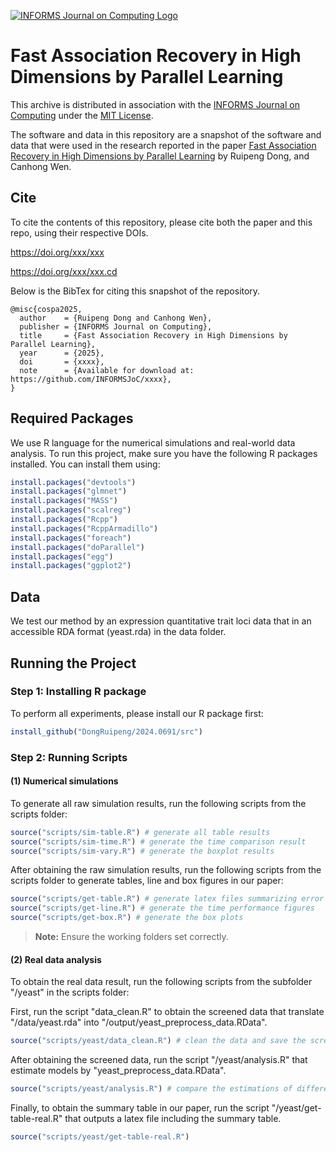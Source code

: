 [![INFORMS Journal on Computing Logo](https://INFORMSJoC.github.io/logos/INFORMS_Journal_on_Computing_Header.jpg)](https://pubsonline.informs.org/journal/ijoc)

<!-- # 2022.0295 -->

# Fast Association Recovery in High Dimensions by Parallel Learning

This archive is distributed in association with the [INFORMS Journal on Computing](https://pubsonline.informs.org/journal/ijoc) under the [MIT License](LICENSE).

The software and data in this repository are a snapshot of the software and data that were used in the research reported in the paper [Fast Association Recovery in High Dimensions by Parallel Learning](href) by Ruipeng Dong, and Canhong Wen.

## Cite

To cite the contents of this repository, please cite both the paper and this repo, using their respective DOIs.

https://doi.org/xxx/xxx

https://doi.org/xxx/xxx.cd

Below is the BibTex for citing this snapshot of the repository.

```
@misc{cospa2025,
  author    = {Ruipeng Dong and Canhong Wen},
  publisher = {INFORMS Journal on Computing},
  title     = {Fast Association Recovery in High Dimensions by Parallel Learning},
  year      = {2025},
  doi       = {xxxx},
  note      = {Available for download at: https://github.com/INFORMSJoC/xxxx},
}  
```

## Required Packages
We use R language for the numerical simulations and real-world data analysis. To run this project, make sure you have the following R packages installed. You can install them using:

```R
install.packages("devtools")
install.packages("glmnet")
install.packages("MASS")
install.packages("scalreg")
install.packages("Rcpp")
install.packages("RcppArmadillo")
install.packages("foreach")
install.packages("doParallel")
install.packages("egg")
install.packages("ggplot2")
```
## Data

We test our method by an expression quantitative trait loci data that in an accessible RDA format (yeast.rda) in the data folder.

## Running the Project

### Step 1: Installing R package 
To perform all experiments, please install our R package first:

```R
install_github("DongRuipeng/2024.0691/src")
```

### Step 2: Running Scripts

#### (1) Numerical simulations
To generate all raw simulation results, run the following scripts from the scripts folder:

```R
source("scripts/sim-table.R") # generate all table results
source("scripts/sim-time.R") # generate the time comparison result
source("scripts/sim-vary.R") # generate the boxplot results
```

After obtaining the raw simulation results, run the following scripts from the scripts folder to generate tables, line and box figures in our paper:

```R
source("scripts/get-table.R") # generate latex files summarizing error tables 
source("scripts/get-line.R") # generate the time performance figures
source("scripts/get-box.R") # generate the box plots
```

> **Note:** Ensure the working folders set correctly.

#### (2) Real data analysis
To obtain the real data result, run the following scripts from the subfolder "/yeast" in the scripts folder:

First, run the script "data_clean.R" to obtain the screened data that translate "/data/yeast.rda" into "/output/yeast_preprocess_data.RData".
```R
source("scripts/yeast/data_clean.R") # clean the data and save the screened data as "yeast_preprocess_data.RData" into the ../output folder
```

After obtaining the screened data, run the script "/yeast/analysis.R" that estimate models by "yeast_preprocess_data.RData".
```R
source("scripts/yeast/analysis.R") # compare the estimations of different methods, and save the result as table-real-screening.RData
```

Finally, to obtain the summary table in our paper, run the script "/yeast/get-table-real.R" that outputs a latex file including the summary table.
```R
source("scripts/yeast/get-table-real.R")
```
